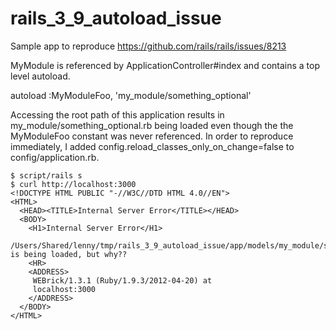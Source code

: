 rails_3_9_autoload_issue
========================

Sample app to reproduce https://github.com/rails/rails/issues/8213

MyModule is referenced by ApplicationController#index and contains a top level autoload.

   autoload :MyModuleFoo, 'my_module/something_optional'

Accessing the root path of this application results in my_module/something_optional.rb
being loaded even though the the MyModuleFoo constant was never referenced. In order
to reproduce immediately, I added config.reload_classes_only_on_change=false to config/application.rb.

    $ script/rails s
    $ curl http://localhost:3000
	<!DOCTYPE HTML PUBLIC "-//W3C//DTD HTML 4.0//EN">
	<HTML>
	  <HEAD><TITLE>Internal Server Error</TITLE></HEAD>
	  <BODY>
	    <H1>Internal Server Error</H1>
	    /Users/Shared/lenny/tmp/rails_3_9_autoload_issue/app/models/my_module/something_optional.rb is being loaded, but why??
	    <HR>
	    <ADDRESS>
	     WEBrick/1.3.1 (Ruby/1.9.3/2012-04-20) at
	     localhost:3000
	    </ADDRESS>
	  </BODY>
	</HTML>
	